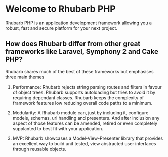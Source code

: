 Welcome to Rhubarb PHP
======================

Rhubarb PHP is an application development framework allowing you a robust, fast and secure platform
for your next project.

## How does Rhubarb differ from other great frameworks like Laravel, Symphony 2 and Cake PHP?

Rhubarb shares much of the best of these frameworks but emphasises three main themes

1. Performance: Rhubarb rejects string parsing routes and filters in favour of object trees. Rhubarb
supports autoloading but tries to avoid it by requiring dependant classes. Rhubarb keeps the complexity
of framework features low reducing overall code paths to a minimum.

2. Modularity: A Rhubarb module can, just by including it, configure models, schemas, url handling and
presenters. And after inclusion any aspect of those features can be amended, retired or even completely
supplanted to best fit with your application.

3. MVP: Rhubarb showcases a Model-View-Presenter library that provides an excellent way to build
unit tested, view abstracted user interfaces through reusable objects.


```php

```